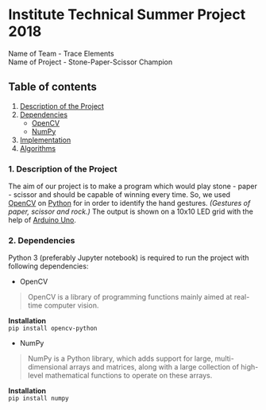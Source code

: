 # Institute Technical Summer Project 2018
Name of Team - Trace Elements
<br>
Name of Project - Stone-Paper-Scissor Champion

## Table of contents
1. [Description of the Project](#description)
2. [Dependencies](#dependencies)
	- [OpenCV](#opencv)
	- [NumPy](#numpy)
3. [Implementation](#implementation)
4. [Algorithms](#algorithms)

### <a name="desciption"></a>1. Description of the Project
The aim of our project is to make a program which would play stone - paper - scissor and should be capable of winning every time. So, we used [OpenCV](https://opencv.org/) on [Python](https://www.python.org/) for in order to identify the hand gestures. _(Gestures of paper, scissor and rock.)_ The output is shown on a 10x10 LED grid with the help of [Arduino Uno](http://www.arduino.cc/).

### <a name="dependencies"></a>2. Dependencies
Python 3 (preferably Jupyter notebook) is required to run the project with following dependencies:
- <a name="opencv"></a>OpenCV
> OpenCV is a library of programming functions mainly aimed at real-time computer vision.

  __Installation__<br>
  `pip install opencv-python`

- <a name="numpy"></a>NumPy
> NumPy is a Python library, which adds support for large, multi-dimensional arrays and matrices, along with a large collection of high-level mathematical functions to operate on these arrays.

  __Installation__<br>
  `pip install numpy`
